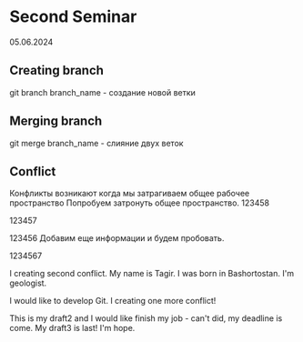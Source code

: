 # Second Seminar 
05.06.2024
## Creating branch
git branch branch_name - создание новой ветки

## Merging branch
git merge branch_name - слияние двух веток
## Conflict 

Конфликты возникают когда мы затрагиваем общее рабочее пространство
Попробуем затронуть общее пространство. 
123458

123457

123456
Добавим еще информации и будем пробовать.

1234567

I creating second conflict.
My name is Tagir. I was born in Bashortostan. I'm geologist. 

I would like to develop Git. 
I creating one more conflict!

This is my draft2 and I would like finish my job - can't did, my deadline is come.
My draft3 is last! I'm hope.

